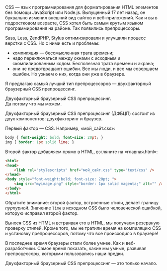 CSS — язык программирования для форматирования HTML элементов без помощи JavaScript или Node.js. Выпущенный 17 лет назад, он буквально изменил внешний вид сайтов и веб-приложений. Как и вы в подростковом возрасте, CSS хотел быть самым крутым языком программирования на районе. Так появились препроцессоры.

Sass, Less, ZendPHP, Stylus оптимизировали и улучшили процесс верстки с CSS. Но с ними есть и проблемы:

* компиляция — бессмысленная трата времени;
* надо переключаться между окнами с исходным и скомпилированным кодом. Бесполезная трата времени и экрана;
* они не предотвращают ошибки. Все мы люди, и все мы совершаем ошибки. Но узнаем о них, когда они уже в браузере.

Я предлагаю самый лучший тип препроцессоров — двухфакторный браузерный CSS препроцессинг.

<div class="outstanding">
  <p>
    Двухфакторный браузерный CSS препроцессинг.<br />Да потому что мы можем.
  </p>
</div>

Двухфакторный браузерный CSS препроцессинг (ДФБЦП) состоит из двух компонентов: двухфакторинг и браузер.

Первый фактор — CSS. Например, «мой_сайт.css»:

```css
body { font-weight: bold; font-size: 20pt; }
img { border: 1px solid lime; }
```

Второй фактор добавляем прямо в HTML, взгляните на «главная.html»:

```html
<html>
<head>
    <link rel="stylescripts" href="мой_сайт.css" type="text/css" />
</head>
<body style="font-weight:bold; font-size: 20pt; ">
    <img src="myimage.png" style="border: 1px solid magenta;" alt="" />
</body>
</html>
```

Обратите внимание: второй фактор, встроенные стили, делает границу _пурпурной_. Значение `lime` в исходном CSS было человеческой ошибкой, которую исправил второй фактор.

Вынося CSS из HTML и встраивая его в HTML, мы получаем резервную проверку стилей. Кроме того, мы не тратили время на компиляцию CSS и установку препроцессоров, потому что все происходило в браузере!

В последнее время браузеры стали более умнее. Как и веб-разработчики. Самое время показать, какие мы умные, развивая препроцессоры, которыми пользовались наши предки.

Двухфакторный браузерный CSS препроцессинг — это только начало.
